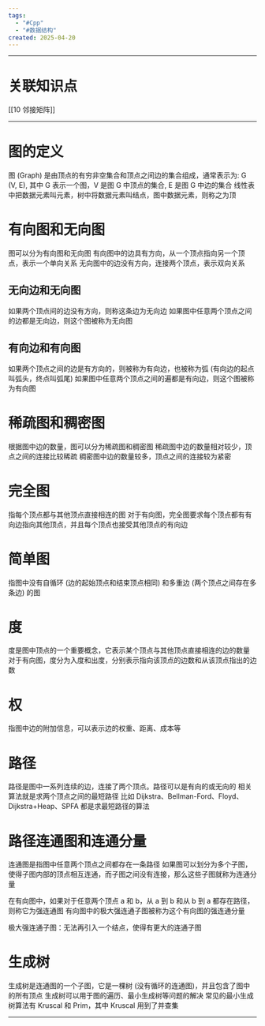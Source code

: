```yaml
---
tags:
  - "#Cpp"
  - "#数据结构"
created: 2025-04-20
---
```


---
# 关联知识点

[[10 邻接矩阵]]

---
# 图的定义

图 (Graph) 是由顶点的有穷非空集合和顶点之间边的集合组成，通常表示为: G (V, E),
其中 G 表示一个图，V 是图 G 中顶点的集合, E 是图 G 中边的集合
线性表中把数据元素叫元素，树中将数据元素叫结点，图中数据元素，则称之为顶
# 有向图和无向图

图可以分为有向图和无向图
有向图中的边具有方向，从一个顶点指向另一个顶点，表示一个单向关系
无向图中的边没有方向，连接两个顶点，表示双向关系
## 无向边和无向图

如果两个顶点间的边没有方向，则称这条边为无向边
如果图中任意两个顶点之间的边都是无向边，则这个图被称为无向图
## 有向边和有向图

如果两个顶点之间的边是有方向的，则被称为有向边，也被称为弧 (有向边的起点叫弧头，终点叫弧尾)
如果图中任意两个顶点之间的遍都是有向边，则这个图被称为有向图
# 稀疏图和稠密图

根据图中边的数量，图可以分为稀疏图和稠密图
稀疏图中边的数量相对较少，顶点之间的连接比较稀疏
稠密图中边的数量较多，顶点之间的连接较为紧密
# 完全图

指每个顶点都与其他顶点直接相连的图
对于有向图，完全图要求每个顶点都有有向边指向其他顶点，并且每个顶点也接受其他顶点的有向边
# 简单图

指图中没有自循环 (边的起始顶点和结束顶点相同) 和多重边 (两个顶点之间存在多条边) 的图
# 度

度是图中顶点的一个重要概念，它表示某个顶点与其他顶点直接相连的边的数量
对于有向图，度分为入度和出度，分别表示指向该顶点的边数和从该顶点指出的边数
# 权

指图中边的附加信息，可以表示边的权重、距离、成本等
# 路径

路径是图中一系列连续的边，连接了两个顶点。路径可以是有向的或无向的
相关算法就是求两个顶点之间的最短路径
比如 Dijkstra、Bellman-Ford、Floyd、Dijkstra+Heap、SPFA 都是求最短路径的算法
# 路径连通图和连通分量

连通图是指图中任意两个顶点之间都存在一条路径
如果图可以划分为多个子图，使得子图内部的顶点相互连通，而子图之间没有连接，那么这些子图就称为连通分量

在有向图中，如果对于任意两个顶点 a 和 b，从 a 到 b 和从 b 到 a 都存在路径，则称它为强连通图
有向图中的极大强连通子图被称为这个有向图的强连通分量

极大强连通子图：无法再引入一个结点，使得有更大的连通子图
# 生成树

生成树是连通图的一个子图，它是一棵树 (没有循环的连通图)，并且包含了图中的所有顶点
生成树可以用于图的遍历、最小生成树等问题的解决
常见的最小生成树算法有 Kruscal 和 Prim，其中 Kruscal 用到了并查集

---
